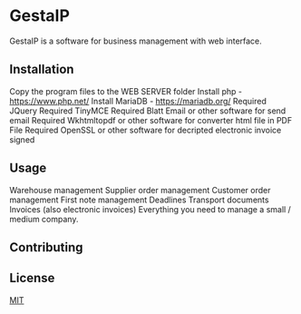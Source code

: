 # GestaIP

GestaIP is a software for business management with web interface.

## Installation
Copy the program files to the WEB SERVER folder
Install php - https://www.php.net/
Install MariaDB - https://mariadb.org/
Required JQuery
Required TinyMCE
Required Blatt Email or other software for send email
Required Wkhtmltopdf or other software for converter html file in PDF File
Required OpenSSL or other software for decripted electronic invoice signed

## Usage
Warehouse management
Supplier order management
Customer order management
First note management
Deadlines
Transport documents
Invoices (also electronic invoices)
Everything you need to manage a small / medium company.

## Contributing

## License
[MIT](https://choosealicense.com/licenses/mit/)
